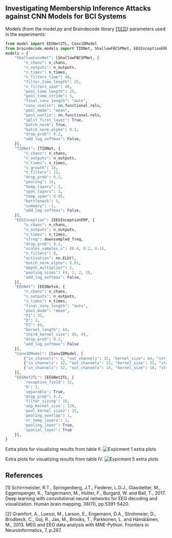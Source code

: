 ## Investigating Membership Inference Attacks against CNN Models for BCI Systems

Models (from the model.py and Braindecode library [[1]](#1)[[2]](#2)) parameters used in the experiments: 

```python
from model import EEGNet2TL, Conv1DModel
from braindecode.models import TIDNet, ShallowFBCSPNet, EEGInceptionERP, EEGNetv4
models = {
    "ShallowConvNet": [ShallowFBCSPNet, {
        "n_chans": n_chans,
        "n_outputs": n_outputs,
        "n_times": n_times,
        "n_filters_time": 48,
        "filter_time_length": 25,
        "n_filters_spat": 40,
        "pool_time_length": 25,
        "pool_time_stride": 5,
        "final_conv_length": "auto",
        "conv_nonlin": nn.functional.relu,
        "pool_mode": "mean",
        "pool_nonlin": nn.functional.relu,
        "split_first_layer": True,
        "batch_norm": True,
        "batch_norm_alpha": 0.1,
        "drop_prob": 0.2,
        "add_log_softmax": False,
    }],
    "TIDNet": [TIDNet, {
        "n_chans": n_chans,
        "n_outputs": n_outputs,
        "n_times": n_times,
        "s_growth": 16,
        "t_filters": 12,
        "drop_prob": 0.2,
        "pooling": 15,
        "temp_layers": 2,
        "spat_layers": 1,
        "temp_span": 0.05,
        "bottleneck": 3,
        "summary": -1,
        "add_log_softmax": False,
    }],
    "EEGInception": [EEGInceptionERP, {
        "n_chans": n_chans,
        "n_outputs": n_outputs,
        "n_times": n_times,
        "sfreq": downsampled_freq,
        "drop_prob": 0.2,
        "scales_samples_s": (0.4, 0.2, 0.1),
        "n_filters": 8,
        "activation": nn.ELU(),
        "batch_norm_alpha": 0.01,
        "depth_multiplier": 2,
        "pooling_sizes": (4, 2, 2, 2),
        "add_log_softmax": False,
    }],
    "EEGNet": [EEGNetv4, {
        "n_chans": n_chans,
        "n_outputs": n_outputs,
        "n_times": n_times,
        "final_conv_length": "auto",
        "pool_mode": "mean",
        "F1": 32,
        "D": 3,
        "F2": 64,
        "kernel_length": 64,
        "third_kernel_size": (8, 4),
        "drop_prob": 0.2,
        "add_log_softmax": False
    }],
    "Conv1DModel": [Conv1DModel, [
        {"in_channels": 4, "out_channels": 32, "kernel_size": 64, "stride": 1, "padding": 0, "dilation": 1, "groups": 4, "drop_prob": 0.2},
        {"in_channels": 32, "out_channels": 32, "kernel_size": 32, "stride": 1, "padding": 0, "dilation": 1, "groups": 32, "drop_prob": 0.2},
        {"in_channels": 32, "out_channels": 14, "kernel_size": 16, "stride": 1, "padding": 0, "dilation": 1, "groups": 1, "drop_prob": 0.2},
    ]],
    "EEGNet2TL": [EEGNet2TL, {
        'receptive_field': 32,
        'D': 2,
        'separable': True,
        "drop_prob": 0.2,
        'filter_sizing': 16,
        'sep_kernel_size': 128,
        'pool_kernel_size2': 32,
        'pooling_overlap': 1,
        'nr_temp_layers': 2,
        'pooling_layer': True,
        'spatial_layer': True
    }],
}
```

Extra plots for visualizing results from table II.
![Expirment 1 extra plots](img/exp1_extra_plots.png)

Extra plots for visualizing results from table IV.
![Expirment 5 extra plots](img/extra_reg_extra_plots.png)

## References

<a id="1">[1]</a> Schirrmeister, R.T., Springenberg, J.T., Fiederer, L.D.J., Glasstetter, M., Eggensperger, K., Tangermann, M., Hutter, F., Burgard, W. and Ball, T., 2017. Deep learning with convolutional neural networks for EEG decoding and visualization. Human brain mapping, 38(11), pp.5391-5420.

<a id="2">[2]</a> Gramfort, A., Luessi, M., Larson, E., Engemann, D.A., Strohmeier, D., Brodbeck, C., Goj, R., Jas, M., Brooks, T., Parkkonen, L. and Hämäläinen, M., 2013. MEG and EEG data analysis with MNE-Python. Frontiers in Neuroinformatics, 7, p.267.
